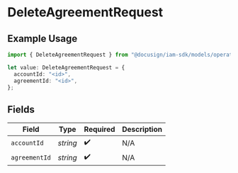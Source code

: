 # DeleteAgreementRequest

## Example Usage

```typescript
import { DeleteAgreementRequest } from "@docusign/iam-sdk/models/operations";

let value: DeleteAgreementRequest = {
  accountId: "<id>",
  agreementId: "<id>",
};
```

## Fields

| Field              | Type               | Required           | Description        |
| ------------------ | ------------------ | ------------------ | ------------------ |
| `accountId`        | *string*           | :heavy_check_mark: | N/A                |
| `agreementId`      | *string*           | :heavy_check_mark: | N/A                |